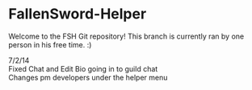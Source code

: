 FallenSword-Helper
==================
Welcome to the FSH Git repository! This branch is currently ran by one person in his free time. :) 

7/2/14<br>
Fixed Chat and Edit Bio going in to guild chat<br>
Changes pm developers under the helper menu
